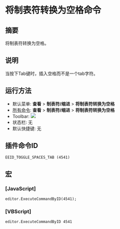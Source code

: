 # 将制表符转换为空格命令

## 摘要

将制表符转换为空格。

## 说明

当按下Tab键时，插入空格而不是一个tab字符。

## 运行方法

- 默认菜单: **查看** \> **制表符/缩进** \> **将制表符转换为空格**
- [所有命令](../tools/all_commands): **查看** \> **制表符/缩进** \> **将制表符转换为空格**
- Toolbar:
![](../../images/space_tab24x16..png)
- 状态栏: 无
- 默认快捷键: 无

## 插件命令ID

```
EEID_TOGGLE_SPACES_TAB (4541)
```

## 宏

### \[JavaScript\]

```
editor.ExecuteCommandByID(4541);
```

### \[VBScript\]

```
editor.ExecuteCommandByID 4541
```
